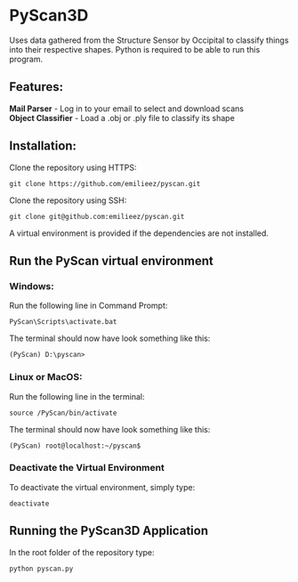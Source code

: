 # PyScan3D
Uses data gathered from the Structure Sensor by Occipital to classify things into their respective shapes. 
Python is required to be able to run this program.

## Features:
**Mail Parser** - Log in to your email to select and download scans <br>
**Object Classifier** - Load a .obj or .ply file to classify its shape

## Installation:
Clone the repository using HTTPS:
```
git clone https://github.com/emilieez/pyscan.git
```

Clone the repository using SSH:

```
git clone git@github.com:emilieez/pyscan.git
```


A virtual environment is provided if the dependencies are not installed.

## Run the PyScan virtual environment
### Windows:

Run the following line in Command Prompt:
```
PyScan\Scripts\activate.bat
```

The terminal should now have look something like this:
```
(PyScan) D:\pyscan>
```

### Linux or MacOS: 

Run the following line in the terminal:
```
source /PyScan/bin/activate
```

The terminal should now have look something like this:
```
(PyScan) root@localhost:~/pyscan$
```

### Deactivate the Virtual Environment
To deactivate the virtual environment, simply type:
```
deactivate
```

## Running the PyScan3D Application
In the root folder of the repository type:
```
python pyscan.py
```